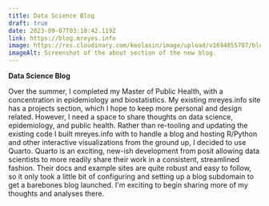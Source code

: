 ```yaml
---
title: Data Science Blog
draft: true
date: 2023-09-07T03:10:42.119Z
link: https://blog.mreyes.info
image: https://res.cloudinary.com/keolasin/image/upload/v1694055707/blog_screenshot.png
imageAlt: Screenshot of the about section of the new blog.
---
```

**Data Science Blog**

Over the summer, I completed my Master of Public Health, with a concentration in epidemiology and biostatistics. My existing mreyes.info site has a projects section, which I hope to keep more personal and design related. However, I need a space to share thoughts on data science, epidemiology, and public health. Rather than re-tooling and updating the existing code I built mreyes.info with to handle a blog and hosting R/Python and other interactive visualizations from the ground up, I decided to use Quarto. Quarto is an exciting, new-ish development from posit allowing data scientists to more readily share their work in a consistent, streamlined fashion. Their docs and example sites are quite robust and easy to follow, so it only took a little bit of configuring and setting up a blog subdomain to get a barebones blog launched. I'm exciting to begin sharing more of my thoughts and analyses there.